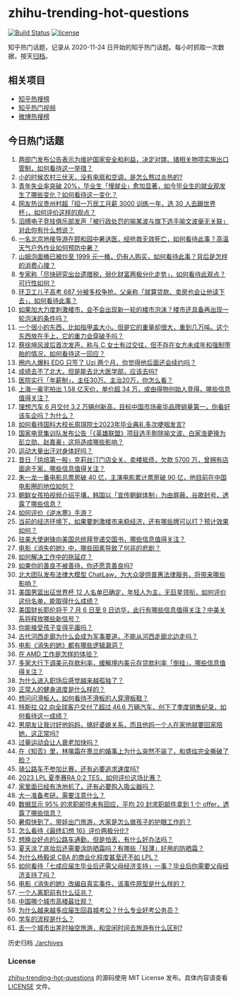 # zhihu-trending-hot-questions

[![Build Status](https://github.com/justjavac/zhihu-trending-hot-questions/workflows/ci/badge.svg?branch=master)](https://github.com/justjavac/zhihu-trending-hot-questions/actions)
[![license](https://img.shields.io/github/license/justjavac/zhihu-trending-hot-questions)](https://github.com/justjavac/zhihu-trending-hot-questions/blob/master/LICENSE)

知乎热门话题，记录从 2020-11-24
日开始的知乎热门话题。每小时抓取一次数据，按天[归档](./archives)。

## 相关项目

- [知乎热搜榜](https://github.com/justjavac/zhihu-trending-top-search)
- [知乎热门视频](https://github.com/justjavac/zhihu-trending-hot-video)
- [微博热搜榜](https://github.com/justjavac/weibo-trending-hot-search)

## 今日热门话题

<!-- BEGIN -->
<!-- 最后更新时间 Tue Jul 04 2023 05:10:24 GMT+0800 (China Standard Time) -->

1. [两部门发布公告表示为维护国家安全和利益，决定对镓、锗相关物项实施出口管制，如何看待这一举措？](https://www.zhihu.com/question/610105939)
1. [小的时候农村三伏天，没有电扇和空调，是怎么熬过炎热的?](https://www.zhihu.com/question/608934044)
1. [青年失业率突破 20%，毕业生「慢就业」愈加显著，如今毕业生的就业观发生了哪些变化？如何看待这一变化？](https://www.zhihu.com/question/608938944)
1. [网友热议贵州村超「招一万民工月薪 3000 训练一年，选 30 人去踢世界杯」，如何评价这样的观点？](https://www.zhihu.com/question/610056090)
1. [滔搏电子竞技俱乐部发声「被行政处罚的喻某波与旗下选手喻文波毫无关联」对此你有什么想说？](https://www.zhihu.com/question/610071455)
1. [一名北京地接导游在颐和园中暑送医，经抢救无效死亡，如何看待此事？高温天气户外作业如何预防中暑？](https://www.zhihu.com/question/610074062)
1. [山姆泡面桶已被炒至 1999 元一桶，仍有人购买，如何看待此事？背后是怎样的消费心理？](https://www.zhihu.com/question/610060285)
1. [专家称「尽快研究出台遗赠税，弱化财富两极分化走势」，如何看待此观点？可行性如何？](https://www.zhihu.com/question/610090923)
1. [环卫工儿子高考 687 分被多校争抢，父亲称「就算贷款、卖房也会让他读下去」，如何看待此事？](https://www.zhihu.com/question/610045381)
1. [如果加大力度刺激楼市，会不会出现新一轮的楼市泡沫？楼市还具备再出现一轮泡沫的条件吗？](https://www.zhihu.com/question/609279307)
1. [一个很小的东西，比如指甲盖大小。但是它的重量却很大，重到几万吨。这个东西放在手上，它的重力会穿破手吗？](https://www.zhihu.com/question/519865099)
1. [蔡徐坤风波后首次发声，称与 C 女士有过交往，但不存在女方未成年和强制堕胎的情况，如何看待这一回应？](https://www.zhihu.com/question/610047617)
1. [圈内人爆料 EDG 只签了 Uzi 两个月，你觉得他后面还会续约吗？](https://www.zhihu.com/question/610058283)
1. [成绩去不了北大，但是能去北大医学部，应该去吗?](https://www.zhihu.com/question/609084243)
1. [医院实行「年薪制」，主任30万、主治20万，你怎么看？](https://www.zhihu.com/question/610087179)
1. [上海一豪宅拍出 1.58 亿天价，单价超 34 万，或由得物创始人竞得，哪些信息值得关注？](https://www.zhihu.com/question/610023999)
1. [理想汽车 6 月交付 3.2 万辆创新高，目标中国市场豪华品牌销量第一，你看好该车企吗？为什么？](https://www.zhihu.com/question/609588475)
1. [如何看待国科大校长周琪院士2023年毕业典礼多次哽咽发言?](https://www.zhihu.com/question/609952307)
1. [国家电竞集训队发布公告「《英雄联盟》项目选手剔除喻文波、白家浩更换为彭立勋、赵嘉豪」这将造成哪些影响？](https://www.zhihu.com/question/610188481)
1. [运动大量出汗对身体好吗？](https://www.zhihu.com/question/24178961)
1. [昔日「烘焙第一股」克莉丝汀门店全关、卖楼抵债，欠款 5700 万，曾拥有店面逾千家，哪些信息值得关注？](https://www.zhihu.com/question/609675318)
1. [朱一龙一番电影总票房破 40 亿，主演电影累计票房破 90 亿，他目前在中国电影圈的地位如何？](https://www.zhihu.com/question/608008363)
1. [朝鲜女孩拍视频介绍平壤，韩国以「宣传朝鲜体制」为由屏蔽，谷歌封号，透露了哪些信息？](https://www.zhihu.com/question/610162816)
1. [如何评价《逆水寒》手游？](https://www.zhihu.com/question/609993299)
1. [当前的经济环境下，如果要刺激楼市来稳经济，还有哪些牌可以打？预计效果如何？](https://www.zhihu.com/question/609280405)
1. [驻美大使谢锋向美国总统拜登递交国书，哪些信息值得关注？](https://www.zhihu.com/question/609771556)
1. [电影《消失的她》中，哪些因素导致了何非的悲剧？](https://www.zhihu.com/question/609564487)
1. [如何解决工作中的拖延症？](https://www.zhihu.com/question/599798541)
1. [如果你的善良不被善待，你还愿意善良吗?](https://www.zhihu.com/question/607640203)
1. [北大团队发布法律大模型 ChatLaw，为大众提供普惠法律服务，将带来哪些影响？](https://www.zhihu.com/question/610072848)
1. [美国男篮出征世界杯 12 人名单已确定，年轻人为主，无巨星领衔，如何评价这份名单，能取得什么成绩？](https://www.zhihu.com/question/610021677)
1. [美国财长耶伦将于 7 月 6 日至 9 日访华，此行有哪些信息值得关注？中美关系将释放哪些新信号？](https://www.zhihu.com/question/610022102)
1. [你能接受孩子变得平庸吗？](https://www.zhihu.com/question/606097881)
1. [古代河西走廊为什么会成为军事要道，不能从河西走廊北边走吗？](https://www.zhihu.com/question/491531731)
1. [电影《消失的她》都有哪些逻辑漏洞？](https://www.zhihu.com/question/609581329)
1. [在 AMD 工作是怎样的体验？](https://www.zhihu.com/question/35233662)
1. [多家大行下调美元存款利率，缓解境内美元存贷款利率「倒挂」，哪些信息值得关注？](https://www.zhihu.com/question/609986798)
1. [为什么进入职场后感觉越来越孤独了？](https://www.zhihu.com/question/609391774)
1. [正常人的健身进度是什么样的？](https://www.zhihu.com/question/427937660)
1. [想问问滑板人，如何看待不滑板的人穿滑板鞋？](https://www.zhihu.com/question/606866883)
1. [特斯拉 Q2 向全球客户交付了超过 46.6 万辆汽车，创下了季度销售纪录，如何看待这一成绩？](https://www.zhihu.com/question/610021611)
1. [男朋友让我讨好他妈妈，搞好婆媳关系，而且他妈一个人在家他就要回家陪她，这正常吗?](https://www.zhihu.com/question/608944110)
1. [过量运动会让人衰老加快吗？](https://www.zhihu.com/question/590739909)
1. [在《知否》里，林噙霜在墨兰的婚事上为什么突然不装了，和盛纮完全撕破了脸？](https://www.zhihu.com/question/576309891)
1. [骑公路车不参加比赛，还有必要追求速度吗?](https://www.zhihu.com/question/546887149)
1. [2023 LPL 夏季赛RA 0:2 TES，如何评价这场比赛？](https://www.zhihu.com/question/609931727)
1. [家里面已经有洗地机了，还有必要购入吸尘器吗？](https://www.zhihu.com/question/455905085)
1. [大一准备考研，需要注意什么？](https://www.zhihu.com/question/554908348)
1. [数据显示 95% 的求职邮件未有回应，平均 20 封求职邮件拿到 1 个 offer，透露了哪些信息？](https://www.zhihu.com/question/609395788)
1. [暑假快到了，带娃出门旅游，大家是怎么做孩子的护眼工作的？](https://www.zhihu.com/question/609398949)
1. [怎么看待《最终幻想 16》评价两极分化?](https://www.zhihu.com/question/609498883)
1. [想换台好点的公路车通勤，但是怕丟，有什么好办法吗？](https://www.zhihu.com/question/607731208)
1. [夏天涂了底妆后还需要涂防晒霜吗？有哪些「轻薄」好用的防晒霜？](https://www.zhihu.com/question/609235350)
1. [为什么杨毅说 CBA 的商业化程度甚至还不如 LPL？](https://www.zhihu.com/question/609130013)
1. [如何看待「七成应届生毕业后还需父母经济支持」一事？毕业后你需要父母经济支持了吗？](https://www.zhihu.com/question/609808731)
1. [电影《消失的她》改编自真实事件，该事件原型是什么样的？](https://www.zhihu.com/question/608181201)
1. [一个人离职前有什么征兆？](https://www.zhihu.com/question/486792072)
1. [中国哪个城市高楼最壮观？](https://www.zhihu.com/question/553764138)
1. [为什么越来越多应届生回县城考公？什么专业好考公务员？](https://www.zhihu.com/question/607772785)
1. [学车的流程是什么？](https://www.zhihu.com/question/457292091)
1. [去一个城市出差时抽空旅游，和空闲时间去旅游有什么区别?](https://www.zhihu.com/question/606311661)

<!-- END -->

历史归档 [./archives](./archives)

### License

[zhihu-trending-hot-questions](https://github.com/justjavac/zhihu-trending-hot-questions)
的源码使用 MIT License 发布。具体内容请查看 [LICENSE](./LICENSE) 文件。
